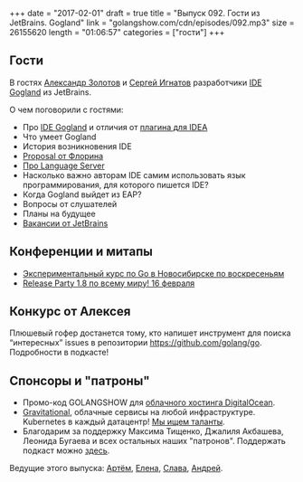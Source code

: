 +++
date = "2017-02-01"
draft = true
title = "Выпуск 092. Гости из JetBrains. Gogland"
link = "golangshow.com/cdn/episodes/092.mp3"
size = 26155620
length = "01:06:57"
categories = ["гости"]
+++

## Гости

В гостях [Александр Золотов](https://github.com/zolotov) и [Сергей Игнатов](https://github.com/ignatov)
разработчики [IDE Gogland](https://www.jetbrains.com/go/) из JetBrains.

О чем поговорили с гостями:

* Про [IDE Gogland](https://www.jetbrains.com/go/) и отличия от [плагина для IDEA](https://github.com/go-lang-plugin-org/go-lang-idea-plugin)
* Что умеет Gogland
* История возникновения IDE
* [Proposal от Флорина](https://github.com/golang/go/issues/18790)
* [Про Language Server](https://github.com/sourcegraph/go-langserver)
* Насколько важно авторам IDE самим использовать язык программирования, для которого пишется IDE?
* Когда Gogland выйдет из EAP?
* Вопросы от слушателей
* Планы на будущее
* [Вакансии от JetBrains](https://spb.hh.ru/vacancy/19375026)

## Конференции и митапы

* [Экспериментальный курс по Go в Новосибирске по воскресеньям](https://vk.com/sunday_go_school)
* [Release Party 1.8 по всему миру! 16 февраля](https://github.com/golang/go/wiki/Go-1.8-Release-Party)

## Конкурс от Алексея

Плюшевый гофер достанется тому, кто напишет инструмент для поиска “интересных” issues в репозитории https://github.com/golang/go.
Подробности в подкасте!

## Спонсоры и "патроны"

- Промо-код GOLANGSHOW для [облачного хостинга DigitalOcean](https://www.digitalocean.com/?utm_campaign=golangshow&utm_medium=podcast&refcode=63eedb038a3e).
- [Gravitational](http://gravitational.com), облачные сервисы на любой инфраструктуре. Kubernetes в каждый датацентр! [Мы ищем таланты](https://github.com/gravitational/careers).
- Благодарим за поддержку Максима Тищенко, Джалиля Акбашева, Леонида Бугаева и всех остальных наших "патронов". Поддержать подкаст можно [здесь](https://www.patreon.com/golangshow).

Ведущие этого выпуска: [Артём](https://twitter.com/miolini), [Елена](https://twitter.com/webdeva), [Слава](https://twitter.com/m0sth8), [Андрей](https://twitter.com/dadabird).
